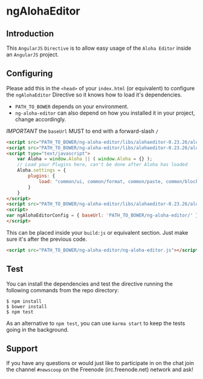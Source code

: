 # ngAlohaEditor
## Introduction
This ```AngularJS``` ```Directive``` is to allow easy usage of the ```Aloha Editor``` inside an ```AngularJS``` project. 


## Configuring
Please add this in the ```<head>``` of your ```index.html``` (or equivalent) to configure the ```ngAlohaEditor``` Directive so it knows how to load it's dependencies.

* ```PATH_TO_BOWER``` depends on your environment.
* ```ng-aloha-editor``` can also depend on how you installed it in your project, change accordingly.

*IMPORTANT* the ```baseUrl``` MUST to end with a forward-slash ```/```


```html
<script src="PATH_TO_BOWER/ng-aloha-editor/libs/alohaeditor-0.23.26/aloha/lib/require.js"></script>
<script src="PATH_TO_BOWER/ng-aloha-editor/libs/alohaeditor-0.23.26/aloha/lib/vendor/jquery-1.7.2.js"></script>
<script type="text/javascript">
    var Aloha = window.Aloha || ( window.Aloha = {} );
	// Load your Plugins here, can't be done after Aloha has loaded
    Aloha.settings = {
        plugins: {
            load: "common/ui, common/format, common/paste, common/block, common/list, common/table, extra/draganddropfiles, common/image"
        }
    }
</script>
<script src="PATH_TO_BOWER/ng-aloha-editor/libs/alohaeditor-0.23.26/aloha/lib/aloha.js"></script>
<script>
var ngAlohaEditorConfig = { baseUrl: 'PATH_TO_BOWER/ng-aloha-editor/' };
</script>
```

This can be placed inside your ```build:js``` or equivalent section. Just make sure it's after the previous code.


```html
<script src="PATH_TO_BOWER/ng-aloha-editor/ng-aloha-editor.js"></script>
```

## Test

You can install the dependencies and test the directive running the
following commands from the repo directory:

    $ npm install
    $ bower install
    $ npm test

As an alternative to `npm test`, you can use `karma start` to keep the
tests going in the background.

## Support
If you have any questions or would just like to participate in on the chat join the channel ```#newscoop``` on the Freenode (irc.freenode.net) network and ask!